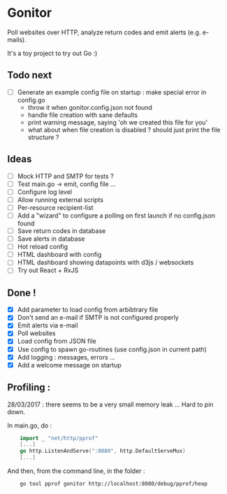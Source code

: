 # Gonitor
Poll websites over HTTP, analyze return codes and emit alerts (e.g. e-mails).

It's a toy project to try out Go :)

## Todo next
- [ ] Generate an example config file on startup : make special error in config.go 
    - throw it when gonitor.config.json not found 
    - handle file creation with sane defaults 
    - print warning message, saying 'oh we created this file for you'
    - what about when file creation is disabled ? should just print the file structure ?

## Ideas
- [ ] Mock HTTP and SMTP for tests ?
- [ ] Test main.go -> emit, config file ...
- [ ] Configure log level
- [ ] Allow running external scripts
- [ ] Per-resource recipient-list
- [ ] Add a "wizard" to configure a polling on first launch if no config.json found
- [ ] Save return codes in database
- [ ] Save alerts in database
- [ ] Hot reload config
- [ ] HTML dashboard with config
- [ ] HTML dashboard showing datapoints with d3js / websockets
- [ ] Try out React + RxJS

## Done !
- [x] Add parameter to load config from arbibtrary file
- [x] Don't send an e-mail if SMTP is not configured properly
- [x] Emit alerts via e-mail
- [x] Poll websites
- [x] Load config from JSON file
- [x] Use config to spawn go-routines (use config.json in current path)
- [x] Add logging : messages, errors ...
- [x] Add a welcome message on startup

## Profiling :
28/03/2017 : there seems to be a very small memory leak ... Hard to pin down.

In main.go, do :
```go
    import _ "net/http/pprof"
    [...]
	go http.ListenAndServe(":8080", http.DefaultServeMux)
    [...]
```

And then, from the command line, in the folder :
```sh
    go tool pprof gonitor http://localhost:8080/debug/pprof/heap
```
